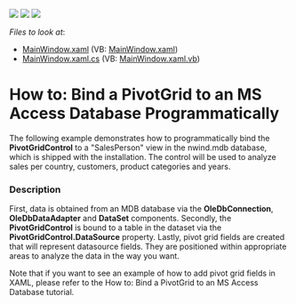 <!-- default badges list -->
![](https://img.shields.io/endpoint?url=https://codecentral.devexpress.com/api/v1/VersionRange/128578388/21.1.5%2B)
[![](https://img.shields.io/badge/Open_in_DevExpress_Support_Center-FF7200?style=flat-square&logo=DevExpress&logoColor=white)](https://supportcenter.devexpress.com/ticket/details/E2118)
[![](https://img.shields.io/badge/📖_How_to_use_DevExpress_Examples-e9f6fc?style=flat-square)](https://docs.devexpress.com/GeneralInformation/403183)
<!-- default badges end -->
<!-- default file list -->
*Files to look at*:

* [MainWindow.xaml](./CS/HowToBindToMDB/MainWindow.xaml) (VB: [MainWindow.xaml](./VB/HowToBindToMDB/MainWindow.xaml))
* [MainWindow.xaml.cs](./CS/HowToBindToMDB/MainWindow.xaml.cs) (VB: [MainWindow.xaml.vb](./VB/HowToBindToMDB/MainWindow.xaml.vb))
<!-- default file list end -->
# How to: Bind a PivotGrid to an MS Access Database Programmatically


<p>The following example demonstrates how to programmatically bind the <strong>PivotGridControl</strong> to a "SalesPerson" view in the nwind.mdb database, which is shipped with the installation. The control will be used to analyze sales per country, customers, product categories and years.</p>


<h3>Description</h3>

<p>First, data is obtained from an MDB database via the <strong>OleDbConnection</strong>, <strong>OleDbDataAdapter</strong> and <strong>DataSet</strong> components. Secondly, the <strong>PivotGridControl</strong> is bound to a table in the dataset via the <strong>PivotGridControl.DataSource</strong> property. Lastly, pivot grid fields are created that will represent datasource fields. They are positioned within appropriate areas to analyze the data in the way you want.</p><p>Note that if you want to see an example of how to add pivot grid fields in XAML, please refer to the <a data-ticket="E2121">How to: Bind a PivotGrid to an MS Access Database</a> tutorial.</p>

<br/>


